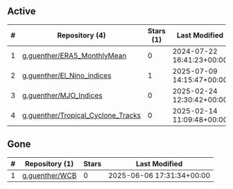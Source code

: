 ## Active
| # | Repository (4) | Stars (1) | Last Modified |
| --- | --- | --- | --- |
| 1 | [g.guenther/ERA5_MonthlyMean](https://atris.fz-juelich.de/g.guenther/ERA5_MonthlyMean) | 0 | 2024-07-22 16:41:23+00:00 |
| 2 | [g.guenther/El_Nino_indices](https://atris.fz-juelich.de/g.guenther/El_Nino_indices) | 1 | 2025-07-09 14:15:47+00:00 |
| 3 | [g.guenther/MJO_Indices](https://atris.fz-juelich.de/g.guenther/MJO_Indices) | 0 | 2025-02-24 12:30:42+00:00 |
| 4 | [g.guenther/Tropical_Cyclone_Tracks](https://atris.fz-juelich.de/g.guenther/Tropical_Cyclone_Tracks) | 0 | 2025-02-14 11:09:48+00:00 |

## Gone
| # | Repository (1) | Stars | Last Modified |
| --- | --- | --- | --- |
| 1 | [g.guenther/WCB](https://atris.fz-juelich.de/g.guenther/WCB) | 0 | 2025-06-06 17:31:34+00:00 |
